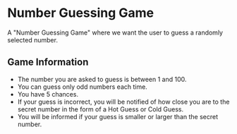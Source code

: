# Number Guessing Game

A "Number Guessing Game" where we want the user to guess a randomly selected number.

## Game Information

- The number you are asked to guess is between 1 and 100.
- You can guess only odd numbers each time.
- You have 5 chances.
- If your guess is incorrect, you will be notified of how close you are to the secret number in the form of a Hot Guess or Cold Guess.
- You will be informed if your guess is smaller or larger than the secret number.
